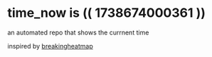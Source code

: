 # time_now is (( 1738674000361 ))

an automated repo that shows the currnent time

inspired by [breakingheatmap](https://github.com/breakingheatmap/breakingheatmap)